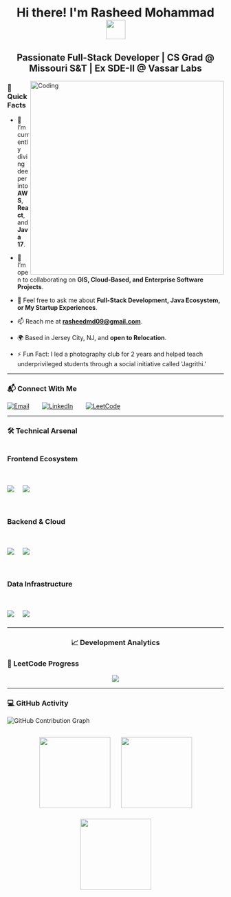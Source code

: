 <h1 align="center">Hi there! I'm Rasheed Mohammad <img src="https://media.giphy.com/media/hvRJCLFzcasrR4ia7z/giphy.gif" width="45"></h1>
<h2 align="center">Passionate Full-Stack Developer | CS Grad @ Missouri S&T | Ex SDE-II @ Vassar Labs</h2>

<img align="right" alt="Coding" width="450" src="https://user-images.githubusercontent.com/59734313/157189039-c09b3e38-9f42-42c0-ab54-14f1574190a7.gif">

### 🚀 Quick Facts

- 🌱 I’m currently diving deeper into **AWS**, **React**, and **Java 17**.

- 👯 I’m open to collaborating on **GIS, Cloud-Based, and Enterprise Software Projects**.

- 💬 Feel free to ask me about **Full-Stack Development, Java Ecosystem, or My Startup Experiences**.

- 📫 Reach me at **rasheedmd09@gmail.com**.

- 🌍 Based in Jersey City, NJ, and  **open to Relocation**.

- ⚡ Fun Fact: I led a photography club for 2 years and helped teach underprivileged students through a social initiative called 'Jagrithi.'


---

<h3 align="left">📬 Connect With Me</h3>
<p align="left" style="display: flex; gap: 30px; flex-wrap: wrap;">
  <a href="mailto:rasheedmd09@gmail.com">
    <img src="https://img.shields.io/badge/Gmail-D14836?style=for-the-badge&logo=gmail&logoColor=white" alt="Email">
  </a>
  
  <a href="https://www.linkedin.com/in/rasheed09/">
    <img src="https://img.shields.io/badge/LinkedIn-0077B5?style=for-the-badge&logo=linkedin&logoColor=white" alt="LinkedIn"/>
  </a>
  <a href="https://leetcode.com/u/rasheedtomorrow/">
    <img src="https://img.shields.io/badge/LeetCode-FFA116?style=for-the-badge&logo=leetcode&logoColor=black" alt="LeetCode"/>
  </a>
</p>

---

<h3 align="left">🛠 Technical Arsenal</h3>

<div align="left" style="display: flex; flex-direction: column; gap: 25px;">

### Frontend Ecosystem
<div style="display: flex; flex-wrap: wrap; gap: 20px; margin: 10px 0;">
  <img src="https://skillicons.dev/icons?i=angular,react,typescript,redux,webpack" />
  <img src="https://skillicons.dev/icons?i=html,css,sass,bootstrap,jquery" />
</div>

### Backend & Cloud
<div style="display: flex; flex-wrap: wrap; gap: 20px; margin: 10px 0;">
  <img src="https://skillicons.dev/icons?i=java,spring,py,flask,nodejs" />
  <img src="https://skillicons.dev/icons?i=aws,docker,nginx,jenkins,postman" />
</div>

### Data Infrastructure
<div style="display: flex; flex-wrap: wrap; gap: 20px; margin: 10px 0;">
  <img src="https://skillicons.dev/icons?i=postgres,mongodb,redis,mysql,elastic" />
  <img src="https://skillicons.dev/icons?i=kafka,cassandra,grafana,prometheus" />
</div>

</div>

---

<h3 align="center">📈 Development Analytics</h3>

### <a href="https://leetcode.com/rasheedtomorrow" style="text-decoration: none; color: inherit;">🧠 LeetCode Progress</a>
<div align="center" style="width: 100%; overflow-x: auto;">
  <a href="https://leetcode.com/rasheedtomorrow">
    <img src="https://leetcard.jacoblin.cool/rasheedtomorrow?theme=dark&font=source_code_pro&ext=heatmap" style="max-width: 100%; height: auto; margin-left:0;">
  </a>
</div>

---

### 💻 GitHub Activity
![GitHub Contribution Graph](https://github-readme-activity-graph.vercel.app/graph?username=rasheed20&theme=github-dark&area=true&hide_border=true&width=1600)

<div align="center" style="display: flex; flex-wrap: wrap; gap: 25px; justify-content: center; margin-top: 30px;">
  <img height="165" src="https://github-readme-stats.vercel.app/api?username=rasheed20&show_icons=true&theme=vision-friendly-dark&include_all_commits=true" style="max-width: 100%;">
  <img height="165" src="https://github-readme-stats.vercel.app/api/top-langs/?username=rasheed20&layout=compact&theme=vision-friendly-dark" style="max-width: 100%;">
  <img height="165" src="https://github-readme-streak-stats.herokuapp.com/?user=rasheed20&theme=vision-friendly-dark" style="max-width: 100%;">
</div>
